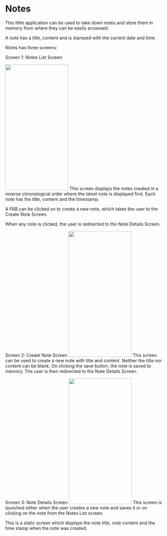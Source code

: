 # Notes
This little application can be used to take down notes and store them in memory from where they can be easily accessed.

A note has a title, content and is stamped with the current date and time.

Notes has three screens:

Screen 1: Notes List Screen

<img src = "https://user-images.githubusercontent.com/60269503/74525403-085ff480-4f47-11ea-9d47-763346a18297.png" width = "200" height = "400"/>
This screen displays the notes created in a reverse chronological order where the latest note is displayed first. Each note has the title, content and the timestamp.

A FAB can be clicked on to create a new note, which takes the user to the Create Note Screen.

When any note is clicked, the user is redirected to the Note Details Screen.

Screen 2: Create Note Screen
<img src = "https://user-images.githubusercontent.com/60269503/74525422-157ce380-4f47-11ea-9ae8-695eff24786a.png" width = "200" height = "400"/>
This screen can be used to create a new note with title and content. Neither the title nor content can be blank. On clicking the save button, the note is saved to memory. The user is then redirected to the Note Details Screen.

Screen 3: Note Details Screen
<img src = "https://user-images.githubusercontent.com/60269503/74525414-0eee6c00-4f47-11ea-8848-51786e924c82.png" width = "200" height = "400"/>
This screen is launched either when the user creates a new note and saves it or on clicking on the note from the Notes List screen.

This is a static screen which displays the note title, note content and the time stamp when the note was created.



